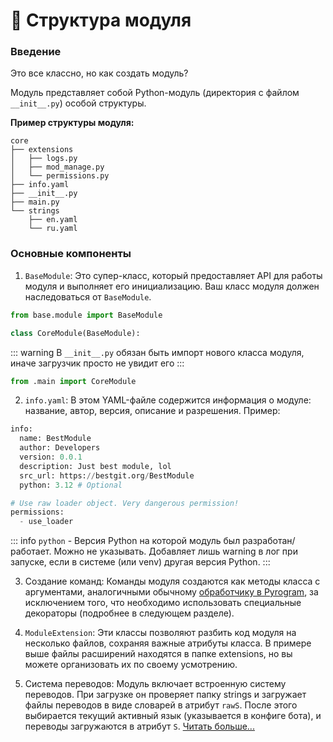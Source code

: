 # 📓 Структура модуля
### Введение

Это все классно, но как создать модуль?

Модуль представляет собой Python-модуль (директория с файлом `__init__.py`) особой структуры.

**Пример структуры модуля:**
```
core
├── extensions
│   ├── logs.py
│   ├── mod_manage.py
│   └── permissions.py
├── info.yaml
├── __init__.py
├── main.py
└── strings
    ├── en.yaml
    └── ru.yaml
```

### Основные компоненты

1. `BaseModule`: Это супер-класс, который предоставляет API для работы модуля и выполняет его инициализацию. Ваш класс модуля должен наследоваться от `BaseModule`.

```python
from base.module import BaseModule

class CoreModule(BaseModule):
```

::: warning
В `__init__.py` обязан быть импорт нового класса модуля, иначе загрузчик просто не увидит его
:::

```python
from .main import CoreModule
```

2. `info.yaml`: В этом YAML-файле содержится информация о модуле: название, автор, версия, описание и разрешения. Пример:

```python
info:
  name: BestModule
  author: Developers
  version: 0.0.1
  description: Just best module, lol
  src_url: https://bestgit.org/BestModule
  python: 3.12 # Optional

# Use raw loader object. Very dangerous permission!
permissions:
  - use_loader
```

::: info
`python` - Версия Python на которой модуль был разработан/работает. Можно не указывать. Добавляет лишь warning в лог при запуске, если в системе (или venv) другая версия Python.
:::

3. Создание команд: Команды модуля создаются как методы класса с аргументами, аналогичными обычному [обработчику в Pyrogram](https://docs.pyrogram.org/start/updates), за исключением того, что необходимо использовать специальные декораторы (подробнее в следующем разделе).

4. `ModuleExtension`: Эти классы позволяют разбить код модуля на несколько файлов, сохраняя важные атрибуты класса. В примере выше файлы расширений находятся в папке extensions, но вы можете организовать их по своему усмотрению.

5. Система переводов: Модуль включает встроенную систему переводов. При загрузке он проверяет папку strings и загружает файлы переводов в виде словарей в атрибут `rawS`. После этого выбирается текущий активный язык (указывается в конфиге бота), и переводы загружаются в атрибут `S`. [Читать больше...](/ru/module_medium/p2)

